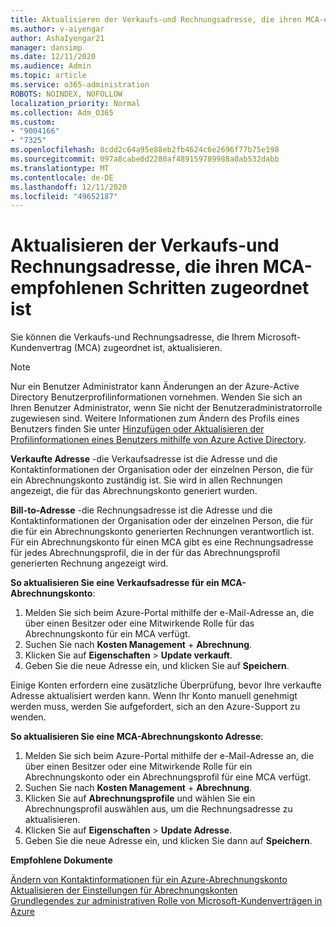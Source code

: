 ```yaml
---
title: Aktualisieren der Verkaufs-und Rechnungsadresse, die ihren MCA-empfohlenen Schritten zugeordnet ist
ms.author: v-aiyengar
author: AshaIyengar21
manager: dansimp
ms.date: 12/11/2020
ms.audience: Admin
ms.topic: article
ms.service: o365-administration
ROBOTS: NOINDEX, NOFOLLOW
localization_priority: Normal
ms.collection: Adm_O365
ms.custom:
- "9004166"
- "7325"
ms.openlocfilehash: 8cdd2c64a95e88eb2fb4624c6e2696f77b75e198
ms.sourcegitcommit: 097a8cabe0d2280af489159789988a0ab532dabb
ms.translationtype: MT
ms.contentlocale: de-DE
ms.lasthandoff: 12/11/2020
ms.locfileid: "49652187"
---
```

# <a name="update-sold-to-and-bill-to-address-associated-to-your-mca---recommended-steps"></a>Aktualisieren der Verkaufs-und Rechnungsadresse, die ihren MCA-empfohlenen Schritten zugeordnet ist

Sie können die Verkaufs-und Rechnungsadresse, die Ihrem Microsoft-Kundenvertrag (MCA) zugeordnet ist, aktualisieren. 

> [!NOTE]
> Nur ein Benutzer Administrator kann Änderungen an der Azure-Active Directory Benutzerprofilinformationen vornehmen. Wenden Sie sich an Ihren Benutzer Administrator, wenn Sie nicht der Benutzeradministratorrolle zugewiesen sind. Weitere Informationen zum Ändern des Profils eines Benutzers finden Sie unter [Hinzufügen oder Aktualisieren der Profilinformationen eines Benutzers mithilfe von Azure Active Directory](https://docs.microsoft.com/azure/active-directory/fundamentals/active-directory-users-profile-azure-portal).

**Verkaufte Adresse** -die Verkaufsadresse ist die Adresse und die Kontaktinformationen der Organisation oder der einzelnen Person, die für ein Abrechnungskonto zuständig ist. Sie wird in allen Rechnungen angezeigt, die für das Abrechnungskonto generiert wurden.

**Bill-to-Adresse** -die Rechnungsadresse ist die Adresse und die Kontaktinformationen der Organisation oder der einzelnen Person, die für die für ein Abrechnungskonto generierten Rechnungen verantwortlich ist. Für ein Abrechnungskonto für einen MCA gibt es eine Rechnungsadresse für jedes Abrechnungsprofil, die in der für das Abrechnungsprofil generierten Rechnung angezeigt wird.

**So aktualisieren Sie eine Verkaufsadresse für ein MCA-Abrechnungskonto**:

1. Melden Sie sich beim Azure-Portal mithilfe der e-Mail-Adresse an, die über einen Besitzer oder eine Mitwirkende Rolle für das Abrechnungskonto für ein MCA verfügt.
1. Suchen Sie nach **Kosten Management**  +  **Abrechnung**.
1. Klicken Sie auf **Eigenschaften**  >  **Update verkauft**.
1. Geben Sie die neue Adresse ein, und klicken Sie auf **Speichern**.

Einige Konten erfordern eine zusätzliche Überprüfung, bevor Ihre verkaufte Adresse aktualisiert werden kann. Wenn Ihr Konto manuell genehmigt werden muss, werden Sie aufgefordert, sich an den Azure-Support zu wenden.

**So aktualisieren Sie eine MCA-Abrechnungskonto Adresse**: 

1. Melden Sie sich beim Azure-Portal mithilfe der e-Mail-Adresse an, die über einen Besitzer oder eine Mitwirkende Rolle für ein Abrechnungskonto oder ein Abrechnungsprofil für eine MCA verfügt.
1. Suchen Sie nach **Kosten Management**  +  **Abrechnung**.
1. Klicken Sie auf **Abrechnungsprofile** und wählen Sie ein Abrechnungsprofil auswählen aus, um die Rechnungsadresse zu aktualisieren.
1. Klicken Sie auf **Eigenschaften**  >  **Update Adresse**.
1. Geben Sie die neue Adresse ein, und klicken Sie dann auf **Speichern**.

**Empfohlene Dokumente**

[Ändern von Kontaktinformationen für ein Azure-Abrechnungskonto](https://docs.microsoft.com/azure/cost-management-billing/manage/change-azure-account-profile)   
[Aktualisieren der Einstellungen für Abrechnungskonten](https://docs.microsoft.com/microsoft-store/update-microsoft-store-for-business-account-settings)  
[Grundlegendes zur administrativen Rolle von Microsoft-Kundenverträgen in Azure](https://docs.microsoft.com/azure/cost-management-billing/manage/understand-mca-roles)